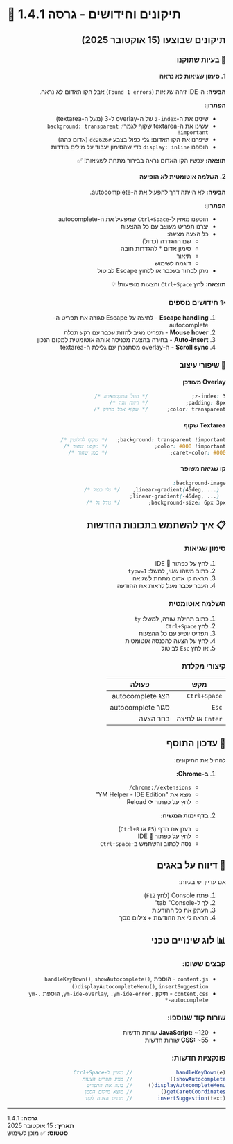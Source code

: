 # 🔧 תיקונים וחידושים - גרסה 1.4.1

<div dir="rtl">

## תיקונים שבוצעו (15 אוקטובר 2025)

### 🐛 בעיות שתוקנו

#### 1. סימון שגיאות לא נראה
**הבעיה:** ה-IDE זיהה שגיאות (`Found 1 errors`) אבל הקו האדום לא נראה.

**הפתרון:**
- שינינו את ה-`z-index` של ה-overlay ל-3 (מעל ה-textarea)
- עשינו את ה-textarea שקוף לגמרי: `background: transparent !important`
- שיפרנו את הקו האדום: גלי כפול בצבע `#dc2626` (אדום כהה)
- הוספנו `display: inline` כדי שהסימון יעבוד על מילים בודדות

**תוצאה:** עכשיו הקו האדום נראה בבירור מתחת לשגיאות! ✅

#### 2. השלמה אוטומטית לא הופיעה
**הבעיה:** לא הייתה דרך להפעיל את ה-autocomplete.

**הפתרון:**
- הוספנו מאזין ל-`Ctrl+Space` שמפעיל את ה-autocomplete
- יצרנו תפריט מעוצב עם כל ההצעות
- כל הצעה מציגה:
  - שם ההגדרה (כחול)
  - סימון אדום * להגדרות חובה
  - תיאור
  - דוגמה לשימוש
- ניתן לבחור בעכבר או ללחוץ Escape לביטול

**תוצאה:** לחץ `Ctrl+Space` והצעות מופיעות! 💡

### ✨ חידושים נוספים

1. **Escape handling** - לחיצה על Escape סגורה את תפריט ה-autocomplete
2. **Mouse hover** - תפריט מגיב להזזת עכבר עם רקע תכלת
3. **Auto-insert** - בחירה בהצעה מכניסה אותה אוטומטית למקום הנכון
4. **Scroll sync** - ה-overlay מסתנכרן עם גלילת ה-textarea

### 🎨 שיפורי עיצוב

#### Overlay מעודכן
```css
z-index: 3;              /* מעל הטקסטארה */
padding: 8px;            /* ריווח זהה */
color: transparent;      /* שקוף אבל מדויק */
```

#### Textarea שקוף
```css
background: transparent !important;   /* שקוף לחלוטין */
color: #000 !important;               /* טקסט שחור */
caret-color: #000;                    /* סמן שחור */
```

#### קו שגיאה משופר
```css
background-image: 
  linear-gradient(45deg, ...),    /* גלי כפול */
  linear-gradient(-45deg, ...);
background-size: 6px 3px;         /* גודל גל */
```

## 📋 איך להשתמש בתכונות החדשות

### סימון שגיאות
1. לחץ על כפתור 🤖 IDE
2. כתוב משהו שגוי, למשל: `typw=1`
3. תראה קו אדום מתחת לשגיאה
4. העבר עכבר מעל לראות את ההודעה

### השלמה אוטומטית
1. כתוב תחילת שורה, למשל: `ty`
2. לחץ `Ctrl+Space`
3. תפריט יופיע עם כל ההצעות
4. לחץ על הצעה להכנסה אוטומטית
5. או לחץ `Esc` לביטול

### קיצורי מקלדת
| מקש | פעולה |
|-----|-------|
| `Ctrl+Space` | הצג autocomplete |
| `Esc` | סגור autocomplete |
| `Enter` או לחיצה | בחר הצעה |

## 🔄 עדכון התוסף

להחיל את התיקונים:

1. **ב-Chrome:**
   - `chrome://extensions/`
   - מצא את "YM Helper - IDE Edition"
   - לחץ על כפתור ⟳ Reload

2. **בדף ימות המשיח:**
   - רענן את הדף (`F5` או `Ctrl+R`)
   - לחץ על כפתור 🤖 IDE
   - נסה לכתוב והשתמש ב-`Ctrl+Space`

## 🐛 דיווח על באגים

אם עדיין יש בעיות:

1. פתח Console (לחץ `F12`)
2. לך ל-tab "Console"
3. העתק את כל ההודעות
4. תראה לי את ההודעות + צילום מסך

## 📊 לוג שינויים טכני

### קבצים ששונו:
- `content.js` - הוספת `handleKeyDown()`, `showAutocomplete()`, `displayAutocompleteMenu()`, `insertSuggestion()`
- `content.css` - תיקון `.ym-ide-overlay`, `.ym-ide-error`, הוספת `.ym-autocomplete-*`

### שורות קוד שנוספו:
- **JavaScript:** ~120 שורות חדשות
- **CSS:** ~55 שורות חדשות

### פונקציות חדשות:
```javascript
handleKeyDown(e)              // מאזין ל-Ctrl+Space
showAutocomplete()            // מציג תפריט הצעות
displayAutocompleteMenu()     // בונה את התפריט
getCaretCoordinates()         // מוצא מיקום הסמן
insertSuggestion(text)        // מכניס הצעה לקוד
```

</div>

---

**גרסה:** 1.4.1  
**תאריך:** 15 אוקטובר 2025  
**סטטוס:** ✅ מוכן לשימוש
